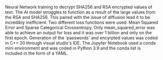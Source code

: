 Neural Network training to decrypt SHA256 and RSA encrypted values of text. The AI model struggles to function as a result of the large values from the RSA and SHA256. This paired with the issue of diffusion lead it to be incredibly inefficient. Two different loss functions were used: Mean Squared Error and Sparse Categorical Crossentropy. Only mean_squared_error was able to achieve an output for loss and it was over 1 billion and only on the first epoch.
Generation of the 'passwords' and encyrpted values was coded in C++ 20 through visual studio's IDE.
The Jupyter Notebook used a conda mini environment and was coded in Python 3.9 and the conda list is included in the form of a YAML.
